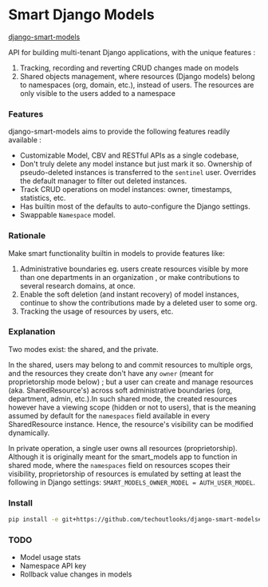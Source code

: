 # Smart Django Models


[django-smart-models](https://github.com/techoutlooks/django-smart-models)

API for building multi-tenant Django applications, with the unique features :
1) Tracking, recording and reverting CRUD changes made on models
2) Shared objects management, where resources (Django models) belong to namespaces  (org, domain, etc.),
   instead of users. The resources are only visible to the users added to a namespace

### Features

django-smart-models aims to provide the following features readily available :
- Customizable Model, CBV and RESTful APIs as a single codebase,
- Don't truly delete any model instance but just mark it so. Ownership of pseudo-deleted instances is transferred
  to the `sentinel` user. Overrides the default manager to filter out deleted instances.
- Track CRUD operations on model instances: owner, timestamps, statistics, etc.
- Has builtin most of the  defaults to auto-configure the Django settings.
- Swappable `Namespace` model.

### Rationale

Make smart functionality builtin in models to provide features like:
 1) Administrative boundaries eg. users create resources visible by more than one departments in an
    organization , or make contributions to several research domains, at once.
 2) Enable the soft deletion (and instant recovery) of model instances,
    continue to show the contributions made by a deleted user to some org.
 3) Tracking the usage of resources by users, etc.
    
### Explanation

Two modes exist: the shared, and the private.

In the shared, users may belong to and commit resources to multiple orgs, and the resources they create don't have
any `owner` (meant for proprietorship mode below) ; but a user can create and manage resources (aka. SharedResource's)
across soft administrative boundaries (org, department, admin, etc.).In such shared mode, the created resources however
have a viewing scope (hidden or not to users), that is the meaning assumed by default for the `namespaces` field 
available in every SharedResource instance. Hence, the resource's visibility can be modified dynamically.

In private operation, a single user owns all resources (proprietorship).
Although it is originally meant for the smart_models app to function in shared mode, where the
`namespaces` field on resources scopes their visibility, proprietorship of resources is emulated by setting
at least the following in Django settings: `SMART_MODELS_OWNER_MODEL = AUTH_USER_MODEL`.

### Install

```bash
pip install -e git+https://github.com/techoutlooks/django-smart-models#egg=smart_models
```

### TODO
- Model usage stats
- Namespace API key
- Rollback value changes in models
